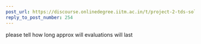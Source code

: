 ```yaml
---
post_url: https://discourse.onlinedegree.iitm.ac.in/t/project-2-tds-solver-discussion-thread/169029/274
reply_to_post_number: 254
---
```

please tell how long approx will evaluations will last